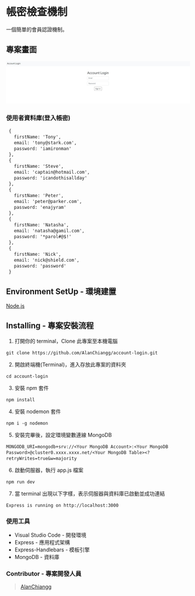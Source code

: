 # 帳密檢查機制

一個簡單的會員認證機制。

## 專案畫面

![image](https://github.com/AlanChiangg/account-login/blob/main/public/image/login.jpg)


### 使用者資料庫(登入帳密)

```
 {
   firstName: 'Tony',
   email: 'tony@stark.com',
   password: 'iamironman'
 },
 {
   firstName: 'Steve',
   email: 'captain@hotmail.com',
   password: 'icandothisallday'
 },
 {
   firstName: 'Peter',
   email: 'peter@parker.com',
   password: 'enajyram'
 },
 {
   firstName: 'Natasha',
   email: 'natasha@gamil.com',
   password: '*parol#@$!'
 },
 {
   firstName: 'Nick',
   email: 'nick@shield.com',
   password: 'password'
 }
```

## Environment SetUp - 環境建置

[Node.js](https://nodejs.org/en/)

## Installing - 專案安裝流程

1. 打開你的 terminal，Clone 此專案至本機電腦

```
git clone https://github.com/AlanChiangg/account-login.git
```

2. 開啟終端機(Terminal)，進入存放此專案的資料夾

```
cd account-login
```

3. 安裝 npm 套件

```
npm install
```

4. 安裝 nodemon 套件

```
npm i -g nodemon 
```

5. 安裝完畢後，設定環境變數連線 MongoDB

```   
MONGODB_URI=mongodb+srv://<Your MongoDB Account>:<Your MongoDB Password>@cluster0.xxxx.xxxx.net/<Your MongoDB Table><?retryWrites=true&w=majority
```

6. 啟動伺服器，執行 app.js 檔案

```
npm run dev
```

7. 當 terminal 出現以下字樣，表示伺服器與資料庫已啟動並成功連結

```
Express is running on http://localhost:3000
```

### 使用工具
- Visual Studio Code - 開發環境
- Express - 應用程式架構
- Express-Handlebars - 模板引擎
- MongoDB - 資料庫

### Contributor - 專案開發人員

> [AlanChiangg](https://github.com/AlanChiangg)